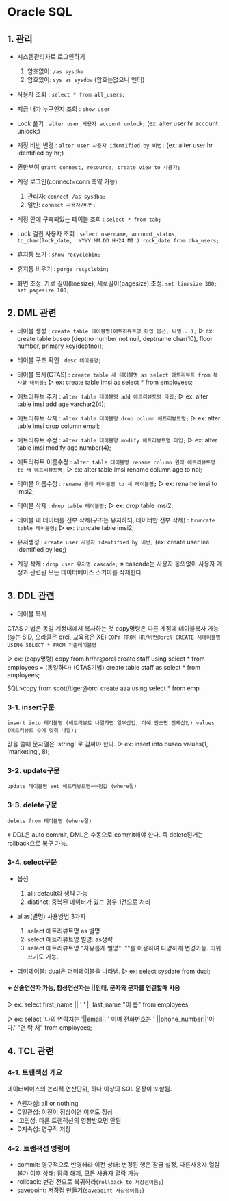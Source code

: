 # Oracle SQL

## 1. 관리
* 시스템관리자로 로그인하기
	1. 암호없이: `/as sysdba`
	2. 암호있이: `sys as sysdba` (암호는없으니 엔터)

* 사용자 조회 : `select * from all_users;`

* 지금 내가 누구인지 조회 : `show user`

* Lock 풀기 : `alter user 사용자 account unlock;` (ex: alter user hr account unlock;)

* 계정 비번 변경 : `alter user 사용자 identified by 비번;` (ex: alter user hr identified by hr;)

* 권한부여
`grant connect, resource, create view to 사용자;`

* 계정 로그인(connect=conn 축약 가능)
	1. 관리자: `connect /as sysdba;`
	2. 일반: `connect 사용자/비번;`

* 계정 안에 구축되있는 테이블 조회 : `select * from tab;`

* Lock 걸린 사용자 조회 : `select username, account_status, to_char(lock_date, 'YYYY.MM.DD HH24:MI') rock_date from dba_users;`

* 휴지통 보기 : `show recyclebin;`

* 휴지통 비우기 : `purge recyclebin;`

* 화면 조정: 가로 길이(linesize), 세로길이(pagesize) 조정. `set linesize 300; set pagesize 100;`

## 2. DML 관련
* 테이블 생성 : `create table 테이블명(애트리뷰트명 타입 옵션, 나열...);`
▷ ex: create table buseo (deptno number not null, deptname char(10), floor number, primary key(deptno));

* 테이블 구조 확인 : `desc 테이블명;`

* 테이블 복사(CTAS) : `create table 새 테이블명 as select 애트리뷰트 from 복사할 테이블;`
▷ ex: create table imsi as select * from employees;

* 애트리뷰트 추가 : `alter table 테이블명 add 애트리뷰트명 타입;`
▷ ex: alter table imsi add age varchar2(4);

* 애트리뷰트 삭제 : `alter table 테이블명 drop column 애트리뷰트명;`
▷ ex: alter table imsi drop column email;

* 애트리뷰트 수정 : `alter table 테이블명 modify 애트리뷰트명 타입;`
▷ ex: alter table imsi modify age number(4);

* 애트리뷰트 이름수정 : `alter table 테이블명 rename column 원래 애트리뷰트명 to 새 애트리뷰트명;`
▷ ex: alter table imsi rename column age to nai;

* 테이블 이름수정 : `rename 원래 테이블명 to 새 테이블명;`
▷ ex: rename imsi to imsi2;

* 테이블 삭제 : `drop table 테이블명;`
▷ ex: drop table imsi2;

* 테이블 내 데이터를 전부 삭제(구조는 유지하되, 데이터만 전부 삭제) : `truncate table 테이블명;`
▷ ex: truncate table imsi2;

* 유저생성 : `create user 사용자 identified by 비번;` (ex: create user lee identified by lee;)

* 계정 삭제 : `drop user 유저명 cascade;`
※ cascade는 사용자 동의없이 사용자 계정과 관련된 모든 데이터베이스 스키마를 삭제한다

## 3. DDL 관련
* 테이블 복사

CTAS 기법은 동일 계정내에서 복사하는 것
copy명령은 다른 계정에 테이블복사 가능(@는 SID, 오라클은 orcl, 교육용은 XE)
`COPY FROM HR/비번@orcl CREATE 새테이블명 USING SELECT * FROM 기존테이블명`

▷ ex:
(copy명령) copy from hr/hr@orcl create staff using select * from employees 
= (동일하다)
(CTAS기법) create table staff as select * from employees;

SQL>copy from scott/tiger@orcl create aaa using select * from emp

### 3-1. insert구문
`insert into 테이블명 (애트리뷰트 나열하면 일부삽입, 아예 안쓰면 전체삽입) values (애트리뷰트 수에 맞춰 나열);`

값을 쓸때 문자열은 'string' 로 감싸야 한다. ▷ ex: insert into buseo values(1, 'marketing', 8);

### 3-2. update구문
`update 테이블명 set 애트리뷰트명=수정값 (where절)`

### 3-3. delete구문
`delete from 테이블명 (where절)`

※ DDL은 auto commit, DML은 수동으로 commit해야 한다. 즉 delete된거는 rollback으로 복구 가능.

### 3-4. select구문
* 옵션
	1. all: default라 생략 가능
	2. distinct: 중복된 데이터가 있는 경우 1건으로 처리

* alias(별명) 사용방법 3가지
	1. select 애트리뷰트명 as 별명
	2. select 애트리뷰트명 별명: as생략
	3. select 애트리뷰트명 "자유롭게 별명": ""를 이용하여 다양하게 변경가능. 띄워쓰기도 가능.

* 더미테이블: dual은 더미테이블을 나타냄. ▷ ex: select sysdate from dual;

#### ※ 산술연산자 가능, 합성연산자는 ||인데, 문자와 문자를 연결할때 사용
▷ ex: select first_name || ' ' || last_name "이 름" from employees;

▷ ex: select '나의 연락처는 '||email|| ' 이며 전화번호는 ' ||phone_number||'이다.' "연 락 처" from employees;

## 4. TCL 관련

### 4-1. 트랜잭션 개요
데이터베이스의 논리적 연산단위, 하나 이상의 SQL 문장이 포함됨.

* A원자성: all or nothing
* C일관성: 이전이 정상이면 이후도 정상
* I고립성: 다른 트랜잭션의 영향받으면 안됨
* D지속성: 영구적 저장

### 4-2. 트랜잭션 명령어
* commit: 영구적으로 반영해라
이전 상태: 변경된 행은 잠금 설정, 다른사용자 열람 불가
이후 상태: 잠금 해제, 모든 사용자 열람 가능
* rollback: 변경 전으로 복귀하라(`rollback to 저장점이름;`)
* savepoint: 저장점 만들기(`savepoint 저장점이름;`)

	
	